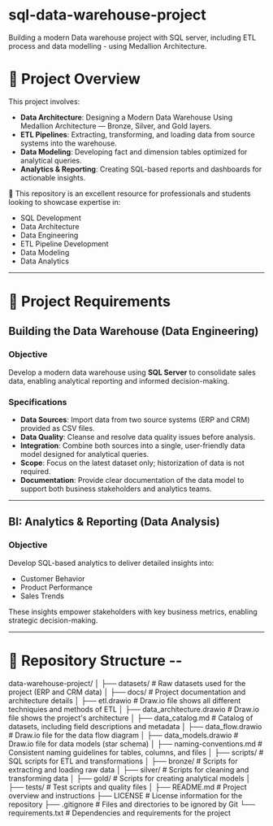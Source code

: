 # sql-data-warehouse-project
Building a modern Data warehouse project with SQL server, including ETL process and data modelling - using Medallion Architecture. 

# 📖 Project Overview

This project involves:

- **Data Architecture**: Designing a Modern Data Warehouse Using Medallion Architecture — Bronze, Silver, and Gold layers.
- **ETL Pipelines**: Extracting, transforming, and loading data from source systems into the warehouse.
- **Data Modeling**: Developing fact and dimension tables optimized for analytical queries.
- **Analytics & Reporting**: Creating SQL-based reports and dashboards for actionable insights.

🎯 This repository is an excellent resource for professionals and students looking to showcase expertise in:

- SQL Development  
- Data Architecture  
- Data Engineering  
- ETL Pipeline Development  
- Data Modeling  
- Data Analytics  

---

# 🚀 Project Requirements

## Building the Data Warehouse (Data Engineering)

### Objective

Develop a modern data warehouse using **SQL Server** to consolidate sales data, enabling analytical reporting and informed decision-making.

### Specifications

- **Data Sources**: Import data from two source systems (ERP and CRM) provided as CSV files.  
- **Data Quality**: Cleanse and resolve data quality issues before analysis.  
- **Integration**: Combine both sources into a single, user-friendly data model designed for analytical queries.  
- **Scope**: Focus on the latest dataset only; historization of data is not required.  
- **Documentation**: Provide clear documentation of the data model to support both business stakeholders and analytics teams.  

---

## BI: Analytics & Reporting (Data Analysis)

### Objective

Develop SQL-based analytics to deliver detailed insights into:

- Customer Behavior  
- Product Performance  
- Sales Trends  

These insights empower stakeholders with key business metrics, enabling strategic decision-making.

---

# 📂 Repository Structure --

data-warehouse-project/
│
├── datasets/                           # Raw datasets used for the project (ERP and CRM data)
│
├── docs/                               # Project documentation and architecture details
│   ├── etl.drawio                      # Draw.io file shows all different techniquies and methods of ETL
│   ├── data_architecture.drawio        # Draw.io file shows the project's architecture
│   ├── data_catalog.md                 # Catalog of datasets, including field descriptions and metadata
│   ├── data_flow.drawio                # Draw.io file for the data flow diagram
│   ├── data_models.drawio              # Draw.io file for data models (star schema)
│   ├── naming-conventions.md           # Consistent naming guidelines for tables, columns, and files
│
├── scripts/                            # SQL scripts for ETL and transformations
│   ├── bronze/                         # Scripts for extracting and loading raw data
│   ├── silver/                         # Scripts for cleaning and transforming data
│   ├── gold/                           # Scripts for creating analytical models
│
├── tests/                              # Test scripts and quality files
│
├── README.md                           # Project overview and instructions
├── LICENSE                             # License information for the repository
├── .gitignore                          # Files and directories to be ignored by Git
└── requirements.txt                    # Dependencies and requirements for the project


